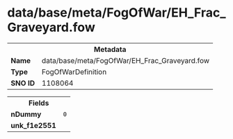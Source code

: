 <h1>data/base/meta/FogOfWar/EH_Frac_Graveyard.fow</h1><table><tr><th colspan="100%">Metadata</th></tr><tr><td><b>Name</b></td><td>data/base/meta/FogOfWar/EH_Frac_Graveyard.fow</td></tr><tr><td><b>Type</b></td><td>FogOfWarDefinition</td></tr><tr><td><b>SNO ID</b></td><td>1108064</td></tr></table>

<table><tr><th colspan="100%">Fields</th></tr><tr><td><b>nDummy</b></td><td><code>0</code></td></tr><tr><td><b>unk_f1e2551</b></td><td><code></code></td></tr></table>

